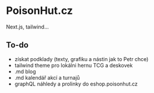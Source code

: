# PoisonHut.cz

Next.js, tailwind...

## To-do

- získat podklady (texty, grafiku a nástin jak to Petr chce)
- tailwind theme pro lokálni hernu TCG a deskovek
- .md blog
- .md kalendář akcí a turnajů
- graphQL náhledy a prolinky do eshop.poisonhut.cz
